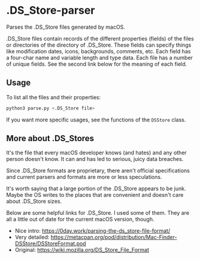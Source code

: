 # .DS_Store-parser
Parses the .DS_Store files generated by macOS.

.DS_Store files contain records of the different properties (fields) of the
files or directories of the directory of .DS_Store.  These fields can specify
things like modification dates, icons, backgrounds, comments, etc.  Each field
has a four-char name and variable length and type data.  Each file has a number
of unique fields.  See the second link below for the meaning of each field.

## Usage
To list all the files and their properties:
```sh
python3 parse.py <.DS_Store file>
```

If you want more specific usages, see the functions of the `DSStore` class.

## More about .DS_Stores
It's the file that every macOS developer knows (and hates) and any other person
doesn't know.  It can and has led to serious, juicy data breaches.

Since .DS_Store formats are proprietary, there aren't official specifications
and current parsers and formats are more or less speculations.

It's worth saying that a large portion of the .DS_Store appears to be junk.
Maybe the OS writes to the places that are convenient and doesn't care about
.DS_Store sizes.

Below are some helpful links for .DS_Store.  I used some of them.  They are all
a little out of date for the current macOS version, though.
- Nice intro:
https://0day.work/parsing-the-ds_store-file-format/
- Very detailed:
https://metacpan.org/pod/distribution/Mac-Finder-DSStore/DSStoreFormat.pod
- Original:
https://wiki.mozilla.org/DS_Store_File_Format
